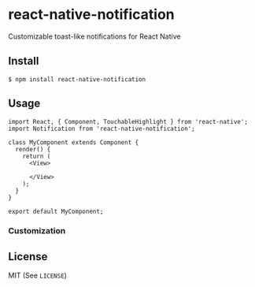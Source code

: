 # react-native-notification
Customizable toast-like notifications for React Native

## Install
```
$ npm install react-native-notification
```

## Usage
```
import React, { Component, TouchableHighlight } from 'react-native';
import Notification from 'react-native-notification';

class MyComponent extends Component {
  render() {
    return (
      <View>

      </View>
    );
  }
}

export default MyComponent;
```

### Customization

## License
MIT (See `LICENSE`)
